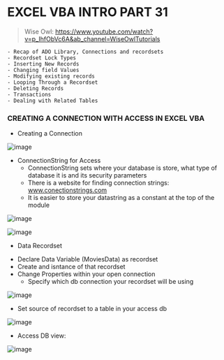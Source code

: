 # EXCEL VBA INTRO PART 31
> Wise Owl: https://www.youtube.com/watch?v=p_IhfObVc6A&ab_channel=WiseOwlTutorials

```
- Recap of ADO Library, Connections and recordsets
- Recordset Lock Types
- Inserting New Records
- Changing field Values
- Modifying existing records
- Looping Through a Recordset
- Deleting Records
- Transactions
- Dealing with Related Tables 
```

### CREATING A CONNECTION WITH ACCESS IN EXCEL VBA

- Creating a Connection


![image](https://user-images.githubusercontent.com/48422525/155846702-8401ff45-e36c-4415-857c-637f5e4b62de.png)

- ConnectionString for Access
  * ConnectionString sets where your database is store, what type of database it is and its security parameters
  * There is a website for finding connection strings: www.conectionstrings.com
  * It is easier to store your datastring as a constant at the top of the module 

![image](https://user-images.githubusercontent.com/48422525/155847059-4041c120-f37a-4e6e-9723-99bcd691e6cc.png)

![image](https://user-images.githubusercontent.com/48422525/155847127-058e8c9a-27c3-4361-9ab1-a12abef45466.png)
- Data Recordset 
 * Declare Data Variable (MoviesData) as recordset
 * Create and isntance of that recordset
 * Change Properties within your open connection
    * Specify which db connection your recordset will be using

![image](https://user-images.githubusercontent.com/48422525/155847881-4043d168-ba66-47a7-ba9d-61c5f67274af.png)

* Set source of recordset to a table in your access db 
    

![image](https://user-images.githubusercontent.com/48422525/155848112-a365ced1-cd43-462b-a661-a4f205c2895b.png)

* Access DB view: 

![image](https://user-images.githubusercontent.com/48422525/155848364-bd5d4839-d3c5-4518-9cd5-39f60043736d.png)





